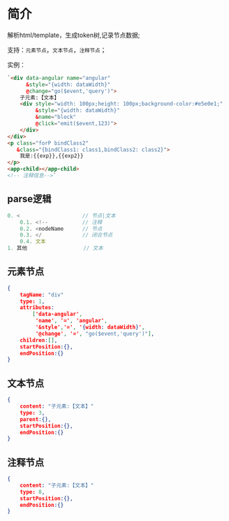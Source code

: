 # 简介
解析html/template，生成token树,记录节点数据;

支持：`元素节点`，`文本节点`，`注释节点`；

实例：

```html
`<div data-angular name="angular"
      &style="{width: dataWidth}"
      @change="go($event,'query')">
	子元素:【文本】
    <div style="width: 100px;height: 100px;background-color:#e5e0e1;" 
         &style="{width: dataWidth}"  
         &name="block" 
         @click="emit($event,123)">
    </div>
</div>
<p class="forP bindClass2"
   &class="{bindClass1: class1,bindClass2: class2}">
    我是:{{exp}},{{exp2}}
</p>
<app-child></app-child>
<!-- 注释信息-->`
```

## parse逻辑

```typescript
0. <                    // 节点|文本
    0.1. <!--           // 注释
    0.2. <nodeName      // 节点
    0.3. </             // 闭合节点
	0.4. 文本
1. 其他                  // 文本
```



## 元素节点

```json
{
	tagName: "div"
	type: 1,
    attributes: 
    	['data-angular', 
    	 'name', '=', 'angular', 
         '&style','=', '{width: dataWidth}', 
         '@change', '=', "go($event,'query')"],
	children:[],
	startPosition:{},
	endPosition:{}
}
```

## 文本节点

```json
{
	content: "子元素:【文本】"
	type: 3,
    parent:{},
	startPosition:{},
	endPosition:{}
}
```

## 注释节点

```json
{
	content: "子元素:【文本】"
	type: 8,
	startPosition:{},
	endPosition:{}
}
```

